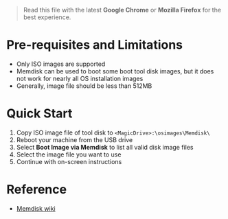 > Read this file with the latest **Google Chrome** or **Mozilla Firefox** for the best experience.

# Pre-requisites and Limitations

- Only ISO images are supported
- Memdisk can be used to boot some boot tool disk images, but it does not work for nearly all OS installation images
- Generally, image file should be less than 512MB

# Quick Start

1. Copy ISO image file of tool disk to `<MagicDrive>:\osimages\Memdisk\`
2. Reboot your machine from the USB drive
3. Select **Boot Image via Memdisk** to list all valid disk image files
4. Select the image file you want to use
5. Continue with on-screen instructions

# Reference

 - [Memdisk wiki]

[//]: # (Links:)

  [Memdisk wiki]: <http://www.syslinux.org/wiki/index.php?title=MEMDISK>
